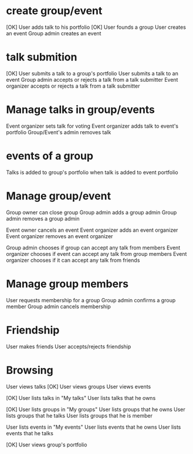 # create group/event

[OK]     User adds talk to his portfolio
[OK]     User founds a group
User creates an event
Group admin creates an event


# talk submition

[OK]     User submits a talk to a group's portfolio
User submits a talk to an event
Group admin accepts or rejects a talk from a talk submitter
Event organizer accepts or rejects a talk from a talk submitter



# Manage talks in group/events

Event organizer sets talk for voting
Event organizer adds talk to event's portfolio
Group/Event's admin removes talk



# events of a group

Talks is added to group's portfolio when talk is added to event portfolio



# Manage group/event

Group owner can close group
Group admin adds a group admin
Group admin removes a group admin

Event owner cancels an event
Event organizer adds an event organizer
Event organizer removes an event organizer

Group admin chooses if group can accept any talk from members
Event organizer chooses if event can accept any talk from group members
Event organizer chooses if it can accept any talk from friends



# Manage group members

User requests membership for a group
Group admin confirms a group member
Group admin cancels membership



# Friendship

User makes friends
User accepts/rejects friendship



# Browsing

User views talks
[OK]     User views groups
User views events

[OK]     User lists talks in "My talks"
User lists talks that he owns

[OK]     User lists groups in "My groups"
User lists groups that he owns
User lists groups that he talks
User lists groups that he is member

User lists events in "My events"
User lists events that he owns
User lists events that he talks

[OK]     User views group's portfolio